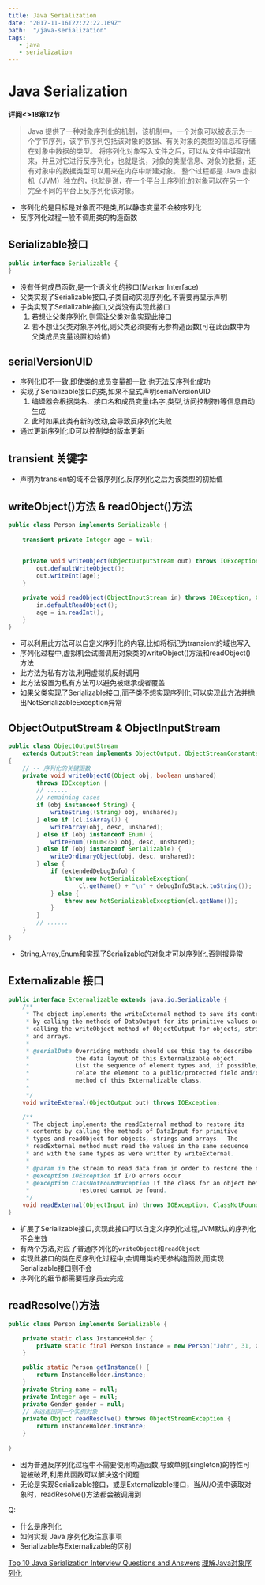 ```yaml
---
title: Java Serialization
date: "2017-11-16T22:22:22.169Z"
path:  "/java-serialization"
tags:
   - java
   - serialization
---
```


# Java Serialization

**详阅<<thinking in java>>18章12节**

> Java 提供了一种对象序列化的机制，该机制中，一个对象可以被表示为一个字节序列，该字节序列包括该对象的数据、有关对象的类型的信息和存储在对象中数据的类型。
>  将序列化对象写入文件之后，可以从文件中读取出来，并且对它进行反序列化，也就是说，对象的类型信息、对象的数据，还有对象中的数据类型可以用来在内存中新建对象。
>  整个过程都是 Java 虚拟机（JVM）独立的，也就是说，在一个平台上序列化的对象可以在另一个完全不同的平台上反序列化该对象。

* 序列化的是目标是对象而不是类,所以静态变量不会被序列化
* 反序列化过程一般不调用类的构造函数

## Serializable接口 
```java
public interface Serializable {
}
```
* 没有任何成员函数,是一个语义化的接口(Marker Interface)
* 父类实现了Serializable接口,子类自动实现序列化,不需要再显示声明
* 子类实现了Serializable接口,父类没有实现此接口
    1. 若想让父类序列化,则需让父类对象实现此接口
    2. 若不想让父类对象序列化,则父类必须要有无参构造函数(可在此函数中为父类成员变量设置初始值)

## serialVersionUID

* 序列化ID不一致,即使类的成员变量都一致,也无法反序列化成功
* 实现了Serializable接口的类,如果不显式声明serialVersionUID
   1. 编译器会根据类名、接口名和成员变量(名字,类型,访问控制符)等信息自动生成
   2. 此时如果此类有新的改动,会导致反序列化失败
* 通过更新序列化ID可以控制类的版本更新


## transient 关键字
* 声明为transient的域不会被序列化,反序列化之后为该类型的初始值

## writeObject()方法 & readObject()方法

```java
public class Person implements Serializable {
    
    transient private Integer age = null;
    

    private void writeObject(ObjectOutputStream out) throws IOException {
        out.defaultWriteObject();
        out.writeInt(age);
    }

    private void readObject(ObjectInputStream in) throws IOException, ClassNotFoundException {
        in.defaultReadObject();
        age = in.readInt();
    }
}
```
* 可以利用此方法可以自定义序列化的内容,比如将标记为transient的域也写入
* 序列化过程中,虚拟机会试图调用对象类的writeObject()方法和readObject()方法
* 此方法为私有方法,利用虚拟机反射调用
* 此方法设置为私有方法可以避免被继承或者覆盖
* 如果父类实现了Serializable接口,而子类不想实现序列化,可以实现此方法并抛出NotSerializableException异常



## ObjectOutputStream & ObjectInputStream

```java
public class ObjectOutputStream
    extends OutputStream implements ObjectOutput, ObjectStreamConstants
{
    // -- 序列化的关键函数
    private void writeObject0(Object obj, boolean unshared)
        throws IOException {
        // ......
        // remaining cases
        if (obj instanceof String) {
            writeString((String) obj, unshared);
        } else if (cl.isArray()) {
            writeArray(obj, desc, unshared);
        } else if (obj instanceof Enum) {
            writeEnum((Enum<?>) obj, desc, unshared);
        } else if (obj instanceof Serializable) {
            writeOrdinaryObject(obj, desc, unshared);
        } else {
            if (extendedDebugInfo) {
                throw new NotSerializableException(
                    cl.getName() + "\n" + debugInfoStack.toString());
            } else {
                throw new NotSerializableException(cl.getName());
            }
        }
        // ......
    }
}
```
* String,Array,Enum和实现了Serializable的对象才可以序列化,否则报异常


## Externalizable 接口
```java
public interface Externalizable extends java.io.Serializable {
    /**
     * The object implements the writeExternal method to save its contents
     * by calling the methods of DataOutput for its primitive values or
     * calling the writeObject method of ObjectOutput for objects, strings,
     * and arrays.
     *
     * @serialData Overriding methods should use this tag to describe
     *             the data layout of this Externalizable object.
     *             List the sequence of element types and, if possible,
     *             relate the element to a public/protected field and/or
     *             method of this Externalizable class.
     *
     */
    void writeExternal(ObjectOutput out) throws IOException;

    /**
     * The object implements the readExternal method to restore its
     * contents by calling the methods of DataInput for primitive
     * types and readObject for objects, strings and arrays.  The
     * readExternal method must read the values in the same sequence
     * and with the same types as were written by writeExternal.
     *
     * @param in the stream to read data from in order to restore the object
     * @exception IOException if I/O errors occur
     * @exception ClassNotFoundException If the class for an object being
     *              restored cannot be found.
     */
    void readExternal(ObjectInput in) throws IOException, ClassNotFoundException;
}
```
* 扩展了Serializable接口,实现此接口可以自定义序列化过程,JVM默认的序列化不会生效
* 有两个方法,对应了普通序列化的`writeObject`和`readObject`
* 实现此接口的类在反序列化过程中,会调用类的无参构造函数,而实现Serializable接口则不会
* 序列化的细节都需要程序员去完成

## readResolve()方法
```java
public class Person implements Serializable {

    private static class InstanceHolder {
        private static final Person instance = new Person("John", 31, Gender.MALE);
    }

    public static Person getInstance() {
        return InstanceHolder.instance;
    }
    private String name = null;
    private Integer age = null;
    private Gender gender = null;
    // 永远返回同一个实例对象
    private Object readResolve() throws ObjectStreamException {
        return InstanceHolder.instance;
    }
    
}
```
* 因为普通反序列化过程中不需要使用构造函数,导致单例(singleton)的特性可能被破坏,利用此函数可以解决这个问题
* 无论是实现Serializable接口，或是Externalizable接口，当从I/O流中读取对象时，readResolve()方法都会被调用到


Q:
- 什么是序列化
- 如何实现 Java 序列化及注意事项
- Serializable与Externalizable的区别

[Top 10 Java Serialization Interview Questions and Answers](http://javarevisited.blogspot.sg/2011/04/top-10-java-serialization-interview.html)
[理解Java对象序列化](http://www.blogjava.net/jiangshachina/archive/2012/02/13/369898.html)